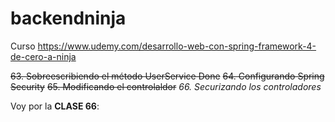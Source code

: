 # backendninja
Curso  https://www.udemy.com/desarrollo-web-con-spring-framework-4-de-cero-a-ninja


~~63. Sobreescribiendo el método UserService Done~~
~~64. Configurando Spring Security~~
~~65. Modificando el controlaldor~~
*66. Securizando los controladores*

Voy por la **CLASE 66**:

